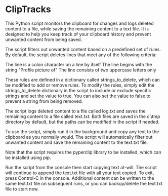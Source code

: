 # ClipTracks

This Python script monitors the clipboard for changes and logs deleted content to a file, while saving the remaining content to a text file. It is designed to help you keep track of your clipboard history and prevent unwanted content from being saved.

The script filters out unwanted content based on a predefined set of rules. By default, the script deletes lines that meet any of the following criteria:

The line is a colon character on a line by itself
The line begins with the string "Profile picture of"
The line consists of two uppercase letters only

These rules are defined in a dictionary called strings_to_delete, which can be modified to add or remove rules. To modify the rules, simply edit the strings_to_delete dictionary in the script to include or exclude specific strings and set the value to true. You can also set the value to false to prevent a string from being removed.

The script logs deleted content to a file called log.txt and saves the remaining content to a file called text.txt. Both files are saved in the c:\tmp directory by default, but the paths can be modified in the script if needed.

To use the script, simply run it in the background and copy any text to the clipboard as you normally would. The script will automatically filter out unwanted content and save the remaining content to the text.txt file.

Note that the script requires the pyperclip library to be installed, which can be installed using pip.

Run the script from the console then start copying text at-will. The script will continue to append the text.txt file with all your text copied. To exit, press Control-C in the console. Additional content can be written to the same text.txt file on subsequent runs, or you can backup/delete the text.txt file to start new.
